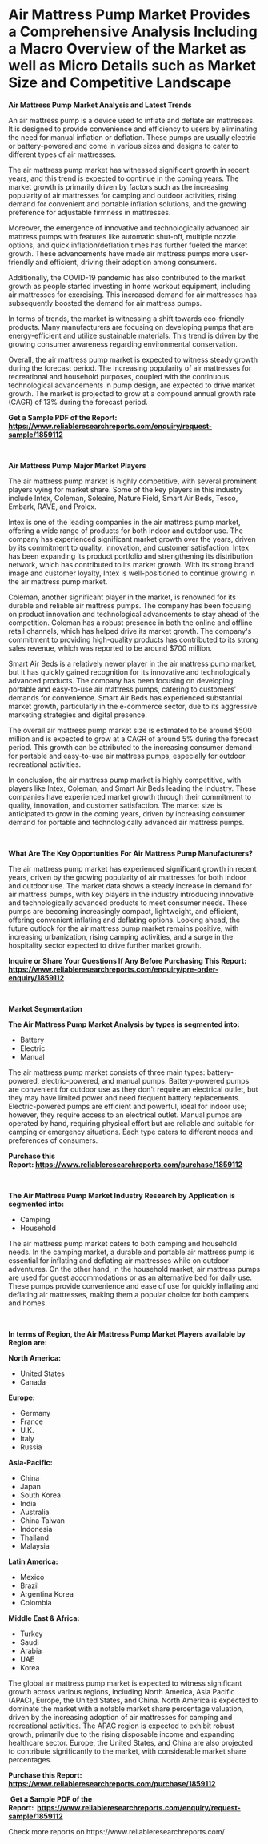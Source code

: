 <p><h1>Air Mattress Pump Market Provides a Comprehensive Analysis Including a Macro Overview of the Market as well as Micro Details such as Market Size and Competitive Landscape</h1></p><p><strong>Air Mattress Pump Market Analysis and Latest Trends</strong></p>
<p><p>An air mattress pump is a device used to inflate and deflate air mattresses. It is designed to provide convenience and efficiency to users by eliminating the need for manual inflation or deflation. These pumps are usually electric or battery-powered and come in various sizes and designs to cater to different types of air mattresses.</p><p>The air mattress pump market has witnessed significant growth in recent years, and this trend is expected to continue in the coming years. The market growth is primarily driven by factors such as the increasing popularity of air mattresses for camping and outdoor activities, rising demand for convenient and portable inflation solutions, and the growing preference for adjustable firmness in mattresses.</p><p>Moreover, the emergence of innovative and technologically advanced air mattress pumps with features like automatic shut-off, multiple nozzle options, and quick inflation/deflation times has further fueled the market growth. These advancements have made air mattress pumps more user-friendly and efficient, driving their adoption among consumers.</p><p>Additionally, the COVID-19 pandemic has also contributed to the market growth as people started investing in home workout equipment, including air mattresses for exercising. This increased demand for air mattresses has subsequently boosted the demand for air mattress pumps.</p><p>In terms of trends, the market is witnessing a shift towards eco-friendly products. Many manufacturers are focusing on developing pumps that are energy-efficient and utilize sustainable materials. This trend is driven by the growing consumer awareness regarding environmental conservation.</p><p>Overall, the air mattress pump market is expected to witness steady growth during the forecast period. The increasing popularity of air mattresses for recreational and household purposes, coupled with the continuous technological advancements in pump design, are expected to drive market growth. The market is projected to grow at a compound annual growth rate (CAGR) of 13% during the forecast period.</p></p>
<p><strong>Get a Sample PDF of the Report:&nbsp; <a href="https://www.reliableresearchreports.com/enquiry/request-sample/1859112">https://www.reliableresearchreports.com/enquiry/request-sample/1859112</a></strong></p>
<p>&nbsp;</p>
<p><strong>Air Mattress Pump Major Market Players</strong></p>
<p><p>The air mattress pump market is highly competitive, with several prominent players vying for market share. Some of the key players in this industry include Intex, Coleman, Soleaire, Nature Field, Smart Air Beds, Tesco, Embark, RAVE, and Prolex.</p><p>Intex is one of the leading companies in the air mattress pump market, offering a wide range of products for both indoor and outdoor use. The company has experienced significant market growth over the years, driven by its commitment to quality, innovation, and customer satisfaction. Intex has been expanding its product portfolio and strengthening its distribution network, which has contributed to its market growth. With its strong brand image and customer loyalty, Intex is well-positioned to continue growing in the air mattress pump market.</p><p>Coleman, another significant player in the market, is renowned for its durable and reliable air mattress pumps. The company has been focusing on product innovation and technological advancements to stay ahead of the competition. Coleman has a robust presence in both the online and offline retail channels, which has helped drive its market growth. The company's commitment to providing high-quality products has contributed to its strong sales revenue, which was reported to be around $700 million.</p><p>Smart Air Beds is a relatively newer player in the air mattress pump market, but it has quickly gained recognition for its innovative and technologically advanced products. The company has been focusing on developing portable and easy-to-use air mattress pumps, catering to customers' demands for convenience. Smart Air Beds has experienced substantial market growth, particularly in the e-commerce sector, due to its aggressive marketing strategies and digital presence.</p><p>The overall air mattress pump market size is estimated to be around $500 million and is expected to grow at a CAGR of around 5% during the forecast period. This growth can be attributed to the increasing consumer demand for portable and easy-to-use air mattress pumps, especially for outdoor recreational activities.</p><p>In conclusion, the air mattress pump market is highly competitive, with players like Intex, Coleman, and Smart Air Beds leading the industry. These companies have experienced market growth through their commitment to quality, innovation, and customer satisfaction. The market size is anticipated to grow in the coming years, driven by increasing consumer demand for portable and technologically advanced air mattress pumps.</p></p>
<p>&nbsp;</p>
<p><strong>What Are The Key Opportunities For Air Mattress Pump Manufacturers?</strong></p>
<p><p>The air mattress pump market has experienced significant growth in recent years, driven by the growing popularity of air mattresses for both indoor and outdoor use. The market data shows a steady increase in demand for air mattress pumps, with key players in the industry introducing innovative and technologically advanced products to meet consumer needs. These pumps are becoming increasingly compact, lightweight, and efficient, offering convenient inflating and deflating options. Looking ahead, the future outlook for the air mattress pump market remains positive, with increasing urbanization, rising camping activities, and a surge in the hospitality sector expected to drive further market growth.</p></p>
<p><strong>Inquire or Share Your Questions If Any Before Purchasing This Report: <a href="https://www.reliableresearchreports.com/enquiry/pre-order-enquiry/1859112">https://www.reliableresearchreports.com/enquiry/pre-order-enquiry/1859112</a></strong></p>
<p>&nbsp;</p>
<p><strong>Market Segmentation</strong></p>
<p><strong>The Air Mattress Pump Market Analysis by types is segmented into:</strong></p>
<p><ul><li>Battery</li><li>Electric</li><li>Manual</li></ul></p>
<p><p>The air mattress pump market consists of three main types: battery-powered, electric-powered, and manual pumps. Battery-powered pumps are convenient for outdoor use as they don't require an electrical outlet, but they may have limited power and need frequent battery replacements. Electric-powered pumps are efficient and powerful, ideal for indoor use; however, they require access to an electrical outlet. Manual pumps are operated by hand, requiring physical effort but are reliable and suitable for camping or emergency situations. Each type caters to different needs and preferences of consumers.</p></p>
<p><strong>Purchase this Report:&nbsp;<a href="https://www.reliableresearchreports.com/purchase/1859112">https://www.reliableresearchreports.com/purchase/1859112</a></strong></p>
<p>&nbsp;</p>
<p><strong>The Air Mattress Pump Market Industry Research by Application is segmented into:</strong></p>
<p><ul><li>Camping</li><li>Household</li></ul></p>
<p><p>The air mattress pump market caters to both camping and household needs. In the camping market, a durable and portable air mattress pump is essential for inflating and deflating air mattresses while on outdoor adventures. On the other hand, in the household market, air mattress pumps are used for guest accommodations or as an alternative bed for daily use. These pumps provide convenience and ease of use for quickly inflating and deflating air mattresses, making them a popular choice for both campers and homes.</p></p>
<p>&nbsp;</p>
<p><strong>In terms of Region, the Air Mattress Pump Market Players available by Region are:</strong></p>
<p>
    <p> <strong> North America: </strong>
        <ul>
            <li>United States</li>
            <li>Canada</li>
        </ul>
        </p> 
    <p> <strong> Europe: </strong>
        <ul>
            <li>Germany</li>
            <li>France</li>
            <li>U.K.</li>
            <li>Italy</li>
            <li>Russia</li>
        </ul>
        </p> 
    <p> <strong> Asia-Pacific: </strong>
        <ul>
            <li>China</li>
            <li>Japan</li>
            <li>South Korea</li>
            <li>India</li>
            <li>Australia</li>
            <li>China Taiwan</li>
            <li>Indonesia</li>
            <li>Thailand</li>
            <li>Malaysia</li>
        </ul>
        </p> 
    <p> <strong> Latin America: </strong>
        <ul>
            <li>Mexico</li>
            <li>Brazil</li>
            <li>Argentina Korea</li>
            <li>Colombia</li>
        </ul>
        </p> 
    <p> <strong> Middle East & Africa: </strong>
        <ul>
            <li>Turkey</li>
            <li>Saudi</li>
            <li>Arabia</li>
            <li>UAE</li>
            <li>Korea</li>
        </ul>
    </p>
    </p>
<p><p>The global air mattress pump market is expected to witness significant growth across various regions, including North America, Asia Pacific (APAC), Europe, the United States, and China. North America is expected to dominate the market with a notable market share percentage valuation, driven by the increasing adoption of air mattresses for camping and recreational activities. The APAC region is expected to exhibit robust growth, primarily due to the rising disposable income and expanding healthcare sector. Europe, the United States, and China are also projected to contribute significantly to the market, with considerable market share percentages.</p></p>
<p><strong>Purchase this Report: <a href="https://www.reliableresearchreports.com/purchase/1859112">https://www.reliableresearchreports.com/purchase/1859112</a></strong></p>
<p>&nbsp;<strong>Get a Sample PDF of the Report:&nbsp;&nbsp;<a href="https://www.reliableresearchreports.com/enquiry/request-sample/1859112">https://www.reliableresearchreports.com/enquiry/request-sample/1859112</a></strong></p>
<p><strong></strong></p>
<p>Check more reports on https://www.reliableresearchreports.com/</p>